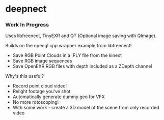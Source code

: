 # deepnect

### Work In Progress ###

Uses libfreenect, TinyEXR and QT (Optional image saving with QImage).

Builds on the opengl cpp wrapper example from libfreenect!

* Save RGB Point Clouds in a .PLY file from the kinect
* Save RGB image sequences
* Save OpenEXR RGB files with depth included as a ZDepth channel

Why's this useful?

* Record point cloud video!
* Relight footage you've shot
* Automatically generate dummy geo for VFX
* No more rotoscoping!
* With some work - create a 3D model of the scene from only recorded video
